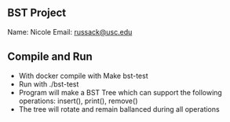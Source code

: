 ## BST Project
Name: Nicole
Email: russack@usc.edu

## Compile and Run
- With docker compile with Make bst-test
- Run with ./bst-test
- Program will make a BST Tree which can support the following operations: insert(), print(), remove()
- The tree will rotate and remain ballanced during all operations
